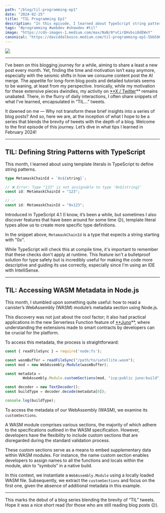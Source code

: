 ```yaml
---
path: "/blog/til-programming-ep1"
date: "2024-02-25"
title: "TIL Programming Ep1"
description: "In this episode, I learned about TypeScript string patterns and Node.js WASM metadata reading."
tags: "#programming #webdev #showdev #til"
image: "https://cdn-images-1.medium.com/max/NaN/0*vCirQHvbsi8dEWxY"
canonical: "https://daviddalbusco.medium.com/til-programming-ep1-5bb58690a120"
---
```


![](https://cdn-images-1.medium.com/max/NaN/0*vCirQHvbsi8dEWxY)

---

I’ve been on this blogging journey for a while, aiming to share a least a new post every month. Yet, finding the time and motivation isn’t easy anymore, especially with the seismic shifts in how we consume content post the AI merge. The appetite for long-form blog posts and detailed tutorials seems to be waning, at least from my perspective. Ironically, while my motivation for these extensive pieces dwindles, my activity on [**X / Twitter](https://twitter.com/daviddalbusco)** remains unabated. There, in the flurry of daily interactions, I often share snippets of what I’ve learned, encapsulated in “TIL…” tweets.

It dawned on me — Why not transform these brief insights into a series of blog posts? And so, here we are, at the inception of what I hope to be a series that blends the brevity of tweets with the depth of a blog. Welcome to the first episode of this journey. Let’s dive in what tips I learned in February 2024!

---

## TIL: Defining String Patterns with TypeScript

This month, I learned about using template literals in TypeScript to define string patterns.

```typescript
type MetamaskChainId = `0x${string}`;

// ❌ Error: Type "123" is not assignable to type '0x${string}'
const id: MetamaskChainId = "123";

// ✅
const id: MetamaskChainId = "0x123";
```

Introduced in TypeScript 4.1 (I know, it’s been a while, but sometimes I also discover features that have been around for some time 😉), template literal types allow us to create more specific type definitions.

In the snippet above, `MetamaskChainId` is a type that expects a string starting with "0x".

While TypeScript will check this at compile time, it's important to remember that these checks don't apply at runtime. This feature isn't a bulletproof solution for type safety but is incredibly useful for making the code more descriptive and guiding its use correctly, especially since I'm using an IDE with IntelliSense.

---

## TIL: Accessing WASM Metadata in Node.js

This month, I stumbled upon something quite useful: how to read a canister’s WebAssembly (WASM) module’s metadata section using Node.js.

This discovery was not just about the cool factor; it also had practical applications in the new Serverless Function feature of [**Juno](https://juno.build/)**, where understanding the extensions made to smart contracts by developers can be crucial for the platform.

To access this metadata, the process is straightforward:

```javascript
const { readFileSync } = require('node:fs');

const wasmBuffer = readFileSync("/path/to/satellite.wasm");
const mod = new WebAssembly.Module(wasmBuffer);

const metadata = 
        WebAssembly.Module.customSections(mod, "icp:public juno:build");

const decoder = new TextDecoder();
const buildType = decoder.decode(metadata[0]);

console.log(buildType);
```

To access the metadata of our WebAssembly (WASM), we examine its `customSections`.

A WASM module comprises various sections, the majority of which adhere to the specifications outlined in the WASM specification. However, developers have the flexibility to include custom sections that are disregarded during the standard validation process.

These custom sections serve as a means to embed supplementary data within WASM modules. For instance, the name custom section enables developers to assign names to all the functions and locals within the module, akin to “symbols” in a native build.

In this context, we instantiate a `WebAssembly.Module` using a locally loaded WASM file. Subsequently, we extract the `customSections` and focus on the first one, given the absence of additional metadata in this example.

---

This marks the debut of a blog series blending the brevity of “TIL” tweets. Hope it was a nice short read (for those who are still reading blog posts 😉).